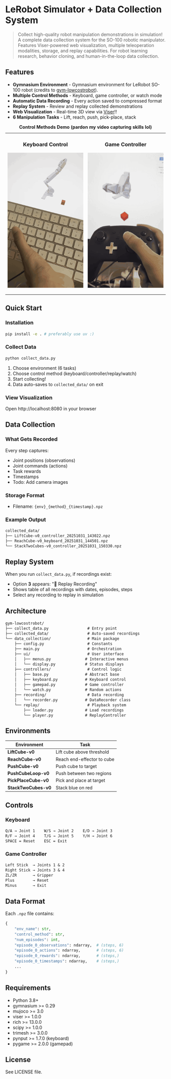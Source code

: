 # LeRobot Simulator + Data Collection System

> Collect high-quality robot manipulation demonstrations in simulation! A complete data collection system for the SO-100 robotic manipulator. Features Viser-powered web visualization, multiple teleoperation modalities, storage, and replay capabilities. For robot learning research, behavior cloning, and human-in-the-loop data collection.


## Features
- **Gymnasium Environment** - Gymnasium environment for LeRobot SO-100 robot (credits to [gym-lowcostrobot](https://github.com/perezjln/gym-lowcostrobot)).
- **Multiple Control Methods** - Keyboard, game controller, or watch mode  
- **Automatic Data Recording** - Every action saved to compressed format  
- **Replay System** - Review and replay collected demonstrations  
- **Web Visualization** - Real-time 3D view via [Viser](https://viser.studio/main/)!!  
- **6 Manipulation Tasks** - Lift, reach, push, pick-place, stack  

<table>
<tr>
<td width="50%">
<h3 align="center">Keyboard Control</h3>

![Keyboard Control](media/keyboard.gif)

</td>
<td width="50%">
<h3 align="center">Game Controller</h3>

![Game Controller](media/controller.gif)

</td>
</tr>
<caption><b>Control Methods Demo (pardon my video capturing skills lol)</b></caption>
</table>


## Quick Start

### Installation
```bash
pip install -e . # preferably use uv :) 
```

### Collect Data
```bash
python collect_data.py
```

1. Choose environment (6 tasks)
2. Choose control method (keyboard/controller/replay/watch)
3. Start collecting!
4. Data auto-saves to `collected_data/` on exit




### View Visualization
Open http://localhost:8080 in your browser

## Data Collection

### What Gets Recorded

Every step captures:
- Joint positions (observations)
- Joint commands (actions)
- Task rewards
- Timestamps
- Todo: Add camera images

### Storage Format
- Filename: `{env}_{method}_{timestamp}.npz`

### Example Output
```
collected_data/
├── LiftCube-v0_controller_20251031_143022.npz
├── ReachCube-v0_keyboard_20251031_144501.npz
└── StackTwoCubes-v0_controller_20251031_150330.npz
```

## Replay System

When you run `collect_data.py`, if recordings exist:
- Option **3** appears: "📼 Replay Recording"
- Shows table of all recordings with dates, episodes, steps
- Select any recording to replay in simulation


## Architecture

```
gym-lowcostrobot/
├── collect_data.py                 # Entry point 
├── collected_data/                 # Auto-saved recordings
└── data_collection/                # Main package
    ├── config.py                   # Constants
    ├── main.py                     # Orchestration
    ├── ui/                         # User interface
    │   ├── menus.py               # Interactive menus
    │   └── display.py             # Status displays
    ├── controllers/                # Control logic
    │   ├── base.py                # Abstract base
    │   ├── keyboard.py            # Keyboard control
    │   ├── gamepad.py             # Game controller
    │   └── watch.py               # Random actions
    ├── recording/                  # Data recording
    │   └── recorder.py            # DataRecorder class
    └── replay/                     # Playback system
        ├── loader.py              # Load recordings
        └── player.py              # ReplayController
```

## Environments

| Environment | Task |
|------------|------|
| **LiftCube-v0** | Lift cube above threshold |
| **ReachCube-v0** | Reach end-effector to cube |
| **PushCube-v0** | Push cube to target |
| **PushCubeLoop-v0** | Push between two regions |
| **PickPlaceCube-v0** | Pick and place at target |
| **StackTwoCubes-v0** | Stack blue on red |

## Controls

### Keyboard
```
Q/A → Joint 1    W/S → Joint 2    E/D → Joint 3
R/F → Joint 4    T/G → Joint 5    Y/H → Joint 6
SPACE = Reset    ESC = Exit
```

### Game Controller
```
Left Stick  → Joints 1 & 2
Right Stick → Joints 3 & 4
ZL/ZR       → Gripper
Plus        → Reset
Minus       → Exit
```

## Data Format

Each `.npz` file contains:
```python
{
    "env_name": str,
    "control_method": str,
    "num_episodes": int,
    "episode_0_observations": ndarray,  # (steps, 6)
    "episode_0_actions": ndarray,       # (steps, 6)
    "episode_0_rewards": ndarray,       # (steps,)
    "episode_0_timestamps": ndarray,    # (steps,)
    ...
}
```

## Requirements

- Python 3.8+
- gymnasium >= 0.29
- mujoco >= 3.0
- viser >= 1.0.0
- rich >= 13.0.0
- scipy >= 1.0.0
- trimesh >= 3.0.0
- pynput >= 1.7.0 (keyboard)
- pygame >= 2.0.0 (gamepad)

## License

See LICENSE file.
